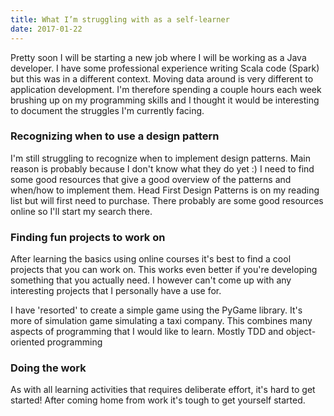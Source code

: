 ```yaml
---
title: What I’m struggling with as a self-learner
date: 2017-01-22
---
```

Pretty soon I will be starting a new job where I will be working as a Java developer. I have some professional experience writing Scala code (Spark) but this was in a different context. Moving data around is very different to application development. I'm therefore spending a couple hours each week brushing up on my programming skills and I thought it would be interesting to document the struggles I'm currently facing.

### Recognizing when to use a design pattern

I'm still struggling to recognize when to implement design patterns. Main reason is probably because I don't know what they do yet :) I need to find some good resources that give a good overview of the patterns and when/how to implement them. Head First Design Patterns is on my reading list but will first need to purchase. There probably are some good resources online so I'll start my search there. 

### Finding fun projects to work on

After learning the basics using online courses it's best to find a cool projects that you can work on. This works even better if you're developing something that you actually need. I however can't come up with any interesting projects that I personally have a use for. 

I have 'resorted' to create a simple game using the PyGame library. It's more of simulation game simulating a taxi company. This combines many aspects of programming that I would like to learn. Mostly TDD and object-oriented programming

### Doing the work

As with all learning activities that requires deliberate effort, it's hard to get started! After coming home from work it's tough to get yourself started. 

